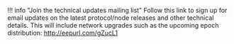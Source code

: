 !!! info "Join the technical updates mailing list"
	Follow this link to sign up for email updates on the latest protocol/node releases and other technical details. This will include network upgrades such as the upcoming epoch distribution: http://eepurl.com/gZucL1